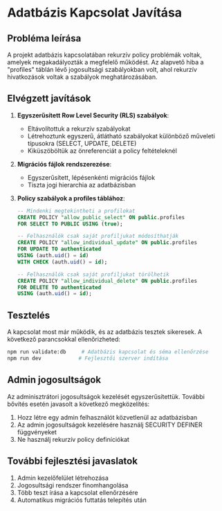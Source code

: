 # Adatbázis Kapcsolat Javítása

## Probléma leírása
A projekt adatbázis kapcsolatában rekurzív policy problémák voltak, amelyek megakadályozták a megfelelő működést. Az alapvető hiba a "profiles" táblán lévő jogosultsági szabályokban volt, ahol rekurzív hivatkozások voltak a szabályok meghatározásában.

## Elvégzett javítások

1. **Egyszerűsített Row Level Security (RLS) szabályok**:
   - Eltávolítottuk a rekurzív szabályokat
   - Létrehoztunk egyszerű, átlátható szabályokat különböző műveleti típusokra (SELECT, UPDATE, DELETE)
   - Kiküszöböltük az önreferenciát a policy feltételeknél

2. **Migrációs fájlok rendszerezése**:
   - Egyszerűsített, lépésenkénti migrációs fájlok
   - Tiszta jogi hierarchia az adatbázisban

3. **Policy szabályok a profiles táblához**:
   ```sql
   -- Mindenki megtekintheti a profilokat
   CREATE POLICY "allow_public_select" ON public.profiles 
   FOR SELECT TO PUBLIC USING (true);
   
   -- Felhasználók csak saját profiljukat módosíthatják
   CREATE POLICY "allow_individual_update" ON public.profiles
   FOR UPDATE TO authenticated
   USING (auth.uid() = id)
   WITH CHECK (auth.uid() = id);
   
   -- Felhasználók csak saját profiljukat törölhetik
   CREATE POLICY "allow_individual_delete" ON public.profiles
   FOR DELETE TO authenticated
   USING (auth.uid() = id);
   ```

## Tesztelés
A kapcsolat most már működik, és az adatbázis tesztek sikeresek. A következő parancsokkal ellenőrizheted:
```bash
npm run validate:db     # Adatbázis kapcsolat és séma ellenőrzése
npm run dev            # Fejlesztői szerver indítása
```

## Admin jogosultságok
Az adminisztrátori jogosultságok kezelését egyszerűsítettük. További bővítés esetén javasolt a következő megközelítés:

1. Hozz létre egy admin felhasználót közvetlenül az adatbázisban
2. Az admin jogosultságok kezelésére használj SECURITY DEFINER függvényeket
3. Ne használj rekurzív policy definíciókat

## További fejlesztési javaslatok
1. Admin kezelőfelület létrehozása
2. Jogosultsági rendszer finomhangolása
3. Több teszt írása a kapcsolat ellenőrzésére
4. Automatikus migrációs futtatás telepítés után
